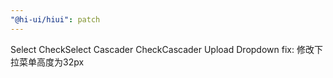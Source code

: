 ```yaml
---
"@hi-ui/hiui": patch
---
```


Select CheckSelect Cascader CheckCascader Upload Dropdown fix: 修改下拉菜单高度为32px

